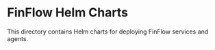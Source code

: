 # FinFlow Helm Charts

This directory contains Helm charts for deploying FinFlow services and agents.
